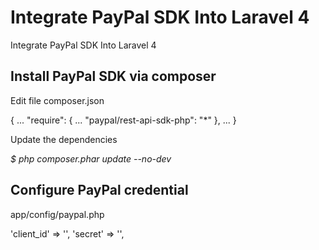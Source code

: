 # Integrate PayPal SDK Into Laravel 4

Integrate PayPal SDK Into Laravel 4

## Install PayPal SDK via composer

Edit file composer.json

{
    ...
  "require": {
        ...
      "paypal/rest-api-sdk-php": "*"
  },
    ...
}

Update the dependencies

*$ php composer.phar update --no-dev*

## Configure PayPal credential

app/config/paypal.php

'client_id' => '',
'secret' => '',



